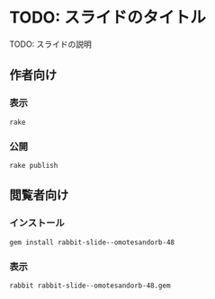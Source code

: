 # TODO: スライドのタイトル

TODO: スライドの説明

## 作者向け

### 表示

    rake

### 公開

    rake publish

## 閲覧者向け

### インストール

    gem install rabbit-slide--omotesandorb-48

### 表示

    rabbit rabbit-slide--omotesandorb-48.gem

